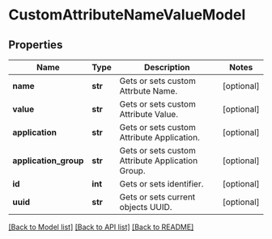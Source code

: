 # CustomAttributeNameValueModel

## Properties
Name | Type | Description | Notes
------------ | ------------- | ------------- | -------------
**name** | **str** | Gets or sets custom Attrbute Name. | [optional] 
**value** | **str** | Gets or sets custom Attribute Value. | [optional] 
**application** | **str** | Gets or sets custom Attribute Application. | [optional] 
**application_group** | **str** | Gets or sets custom Attribute Application Group. | [optional] 
**id** | **int** | Gets or sets identifier. | [optional] 
**uuid** | **str** | Gets or sets current objects UUID. | [optional] 

[[Back to Model list]](../README.md#documentation-for-models) [[Back to API list]](../README.md#documentation-for-api-endpoints) [[Back to README]](../README.md)


